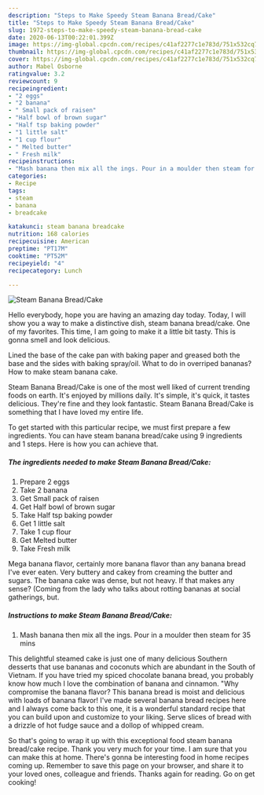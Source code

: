 ```yaml
---
description: "Steps to Make Speedy Steam Banana Bread/Cake"
title: "Steps to Make Speedy Steam Banana Bread/Cake"
slug: 1972-steps-to-make-speedy-steam-banana-bread-cake
date: 2020-06-13T00:22:01.399Z
image: https://img-global.cpcdn.com/recipes/c41af2277c1e783d/751x532cq70/steam-banana-breadcake-recipe-main-photo.jpg
thumbnail: https://img-global.cpcdn.com/recipes/c41af2277c1e783d/751x532cq70/steam-banana-breadcake-recipe-main-photo.jpg
cover: https://img-global.cpcdn.com/recipes/c41af2277c1e783d/751x532cq70/steam-banana-breadcake-recipe-main-photo.jpg
author: Mabel Osborne
ratingvalue: 3.2
reviewcount: 9
recipeingredient:
- "2 eggs"
- "2 banana"
- " Small pack of raisen"
- "Half bowl of brown sugar"
- "Half tsp baking powder"
- "1 little salt"
- "1 cup flour"
- " Melted butter"
- " Fresh milk"
recipeinstructions:
- "Mash banana then mix all the ings. Pour in a moulder then steam for 35 mins"
categories:
- Recipe
tags:
- steam
- banana
- breadcake

katakunci: steam banana breadcake 
nutrition: 168 calories
recipecuisine: American
preptime: "PT17M"
cooktime: "PT52M"
recipeyield: "4"
recipecategory: Lunch

---
```



![Steam Banana Bread/Cake](https://img-global.cpcdn.com/recipes/c41af2277c1e783d/751x532cq70/steam-banana-breadcake-recipe-main-photo.jpg)

Hello everybody, hope you are having an amazing day today. Today, I will show you a way to make a distinctive dish, steam banana bread/cake. One of my favorites. This time, I am going to make it a little bit tasty. This is gonna smell and look delicious.

Lined the base of the cake pan with baking paper and greased both the base and the sides with baking spray/oil. What to do in overriped bananas? How to make steam banana cake.

Steam Banana Bread/Cake is one of the most well liked of current trending foods on earth. It's enjoyed by millions daily. It's simple, it's quick, it tastes delicious. They're fine and they look fantastic. Steam Banana Bread/Cake is something that I have loved my entire life.


To get started with this particular recipe, we must first prepare a few ingredients. You can have steam banana bread/cake using 9 ingredients and 1 steps. Here is how you can achieve that.

<!--inarticleads1-->

##### The ingredients needed to make Steam Banana Bread/Cake:

1. Prepare 2 eggs
1. Take 2 banana
1. Get  Small pack of raisen
1. Get Half bowl of brown sugar
1. Take Half tsp baking powder
1. Get 1 little salt
1. Take 1 cup flour
1. Get  Melted butter
1. Take  Fresh milk


Mega banana flavor, certainly more banana flavor than any banana bread I&#39;ve ever eaten. Very buttery and cakey from creaming the butter and sugars. The banana cake was dense, but not heavy. If that makes any sense? (Coming from the lady who talks about rotting bananas at social gatherings, but. 

<!--inarticleads2-->

##### Instructions to make Steam Banana Bread/Cake:

1. Mash banana then mix all the ings. Pour in a moulder then steam for 35 mins


This delightful steamed cake is just one of many delicious Southern desserts that use bananas and coconuts which are abundant in the South of Vietnam. If you have tried my spiced chocolate banana bread, you probably know how much I love the combination of banana and cinnamon. &#34;Why compromise the banana flavor? This banana bread is moist and delicious with loads of banana flavor! I&#39;ve made several banana bread recipes here and I always come back to this one, it is a wonderful standard recipe that you can build upon and customize to your liking. Serve slices of bread with a drizzle of hot fudge sauce and a dollop of whipped cream. 

So that's going to wrap it up with this exceptional food steam banana bread/cake recipe. Thank you very much for your time. I am sure that you can make this at home. There's gonna be interesting food in home recipes coming up. Remember to save this page on your browser, and share it to your loved ones, colleague and friends. Thanks again for reading. Go on get cooking!
